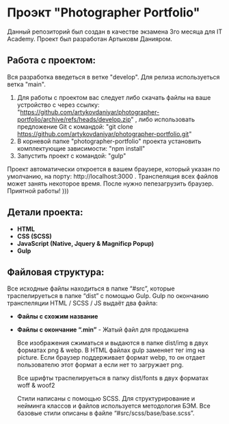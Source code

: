 # Проэкт "Photographer Portfolio"

Данный репозиторий был создан в качестве экзамена 3го месяца для IT Academy. Проект был разработан Артыковм Данияром.

## Работа с проектом:

Вся разработка введеться в ветке "develop". Для релиза используеться ветка "main".

1. Для работы с проектом вас следует либо скачать файлы на ваше устройство с через ссылку:
   "https://github.com/artykovdaniyar/photographer-portfolio/archive/refs/heads/develop.zip" , либо использовать предложение Git c командой:
   "git clone https://github.com/artykovdaniyar/photographer-portfolio.git"
2. В корневой папке "photographer-portfolio" проекта установить комплектующие зависимости:
   "npm install"
3. Запустить проект с командой:
   "gulp"

Проект автоматически откроется в вашем браузере, который указан по умолчанию, на порту: http://localhost:3000 .
Транспеляция всех файлов может занять некоторое время. После нужно пепезагрузить браузер.
Приятной работы! )))

## Детали проекта:

- **HTML**
- **CSS (SCSS)**
- **JavaScript (Native, Jquery & Magnificp Popup)**
- **Gulp**

## Файловая структура:

Все исходные файлы находиться в папке “#src”, которые траcпелируеться в папке “dist” с помощью Gulp. Gulp по окончанию транспеляции HTML / SCSS / JS выдаёт два файла:

- **Файлы с схожим название**
- **Файлы с окончание “.min”** - Жатый файл для прoдакшена

  Все изображения сжиматься и выдаются в папке dist/img в двух форматах png & webp. В HTML файлах gulp заменяет тег img на picture. Если браузер поддерживает формат webp, то он отдает пользователю этот формат а если нет то загружает png.

  Все шрифты траспелируеться в папку dist/fonts в двух форматах woff & woof2

  Стили написаны с помощью SCSS. Для структурирование и нейминга классов и файлов используется методология БЭМ. Все базовые стили описаны в файле “#src/scss/base/base.scss”.
